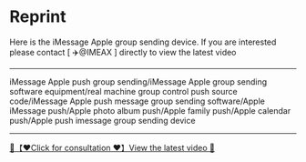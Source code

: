# Reprint

Here is the iMessage Apple group sending device. If you are interested
please contact [ ✈️@IMEAX ] directly to view the latest video

-----------------------

iMessage Apple push group sending/iMessage Apple group sending software equipment/real machine group control push source code/iMessage Apple push message group sending software/Apple iMessage push/Apple photo album push/Apple family push/Apple calendar push/Apple push imessage group sending device

-----------------------

<a href="https://tommylei821.github.io/pic/IMEAXXX.png" title="✈️@IMEAX">
  <div class="md-source" class="md-source__repository md-source__repository--active">
   🔗【❤️Click for consultation ❤️】View the latest video 🔎
</a>
